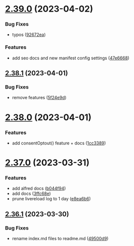 # [2.39.0](https://github.com/baumrock/RockFrontend/compare/v2.38.1...v2.39.0) (2023-04-02)


### Bug Fixes

* typos ([92672ea](https://github.com/baumrock/RockFrontend/commit/92672ea60993760f91c08c95a703537ff18f0b23))


### Features

* add seo docs and new manifest config settings ([47e6668](https://github.com/baumrock/RockFrontend/commit/47e6668928f3df0714fe3546e8b4c642ff0f6db8))



## [2.38.1](https://github.com/baumrock/RockFrontend/compare/v2.38.0...v2.38.1) (2023-04-01)


### Bug Fixes

* remove features ([5f24e9d](https://github.com/baumrock/RockFrontend/commit/5f24e9de75976038cd2a041d12d58efa8eef7c34))



# [2.38.0](https://github.com/baumrock/RockFrontend/compare/v2.37.0...v2.38.0) (2023-04-01)


### Features

* add consentOptout() feature + docs ([1cc3389](https://github.com/baumrock/RockFrontend/commit/1cc3389c54619a04338e089cb3ebc929f0b65a09))



# [2.37.0](https://github.com/baumrock/RockFrontend/compare/v2.36.1...v2.37.0) (2023-03-31)


### Features

* add alfred docs ([b044f94](https://github.com/baumrock/RockFrontend/commit/b044f94a95ebdedf71df089fbaa3360d4163422b))
* add docs ([3ffc68e](https://github.com/baumrock/RockFrontend/commit/3ffc68e89a9471b8a695859e605d270b87219cea))
* prune livereload log to 1 day ([e8ea6b6](https://github.com/baumrock/RockFrontend/commit/e8ea6b6795a35936dfdcc4357cc015d9f4b7c2e1))



## [2.36.1](https://github.com/baumrock/RockFrontend/compare/v2.36.0...v2.36.1) (2023-03-30)


### Bug Fixes

* rename index.md files to readme.md ([49500d9](https://github.com/baumrock/RockFrontend/commit/49500d901948b93d0bb9edeab66b9c478b8090f0))



